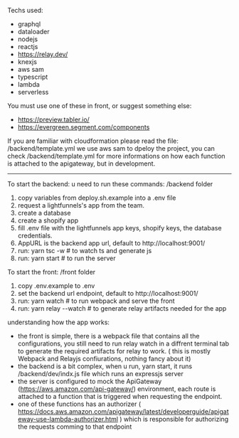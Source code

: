 Techs used:
- graphql
- dataloader
- nodejs
- reactjs
- https://relay.dev/
- knexjs
- aws sam
- typescript
- lambda
- serverless

You must use one of these in front, or suggest something else:
- https://preview.tabler.io/
- https://evergreen.segment.com/components

If you are familiar with cloudformation please read the file: /backend/template.yml
we use aws sam to dpeloy the project, you can check /backend/template.yml for more informations on how each function is attached to the apigateway, but in development.

---

To start the backend: u need to run these commands: /backend folder
1. copy variables from deploy.sh.example into a .env file
2. request a lightfunnels's app from the team.
3. create a database 
4. create a shopify app
5. fill .env file with the lightfunnels app keys, shopify keys, the database credentials.
6. AppURL is the backend app url, default to http://localhost:9001/
7. run: yarn tsc -w # to watch ts and generate js
8. run: yarn start # to run the server

To start the front: /front folder
1. copy .env.example to .env
2. set the backend url endpoint, default to http://localhost:9001/
3. run: yarn watch # to run webpack and serve the front
4. run: yarn relay --watch # to generate relay artifacts needed for the app

understanding how the app works:
* the front is simple, there is a webpack file that contains all the configurations, you still need to run relay watch in a diffrent terminal tab to generate the required artifacts for relay to work. ( this is mostly Webpack and Relayjs confiurations, nothing fancy about it)
* the backend is a bit complex, when u run, yarn start, it runs /backend/dev/indx.js file which runs an expressjs server
* the server is configured to mock the ApiGateway (https://aws.amazon.com/api-gateway/) environment, each route is attached to a function that is triggered when requesting the endpoint.
* one of these functions has an authorizer ( https://docs.aws.amazon.com/apigateway/latest/developerguide/apigateway-use-lambda-authorizer.html ) which is responsible for authorizing the requests comming to that endpoint



